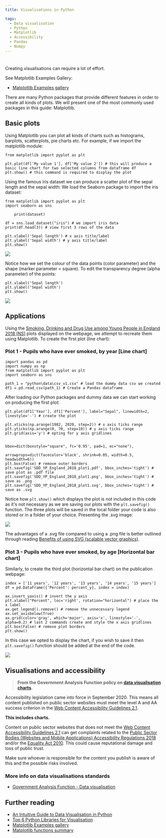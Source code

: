 ```yaml
---
title: Visualisations in Python

tags: 
  - Data visualisation
  - Python
  - Matplotlib
  - Accessibility
  - Pandas
  - Numpy
---
```


#

Creating visualisations can require a lot of effort.

See Matplotlib Examples Gallery:

- [Matplotlib Examples gallery](https://matplotlib.org/stable/gallery/index.html)

There are many Python packages that provide different features in order to create all kinds of plots. We will present one of the most commonly used packages in this guide: Matplotlib.

## Basic plots

Using Matplotlib you can plot all kinds of charts such as histograms, barplots, scatterplots, pie charts etc. For example, if we import the matplotlib module:

```
from matplotlib import pyplot as plt

plt.plot(df['My value 1'], df['My value 2']) # this will produce a basic line chart for two selected columns from dataframe df
plt.show() # this command is required to display the plot
```

Using the famous iris dataset we can produce a scatter plot of the sepal length and the sepal width: We load the Seaborn package to import the iris dataset:

```
from matplotlib import pyplot as plt
import seaborn as sns

    print(dataset)

df = sns.load_dataset("iris") # we import iris data
print(df.head(3)) # view first 3 rows of the data

plt.xlabel('Sepal length') # x axis title/label
plt.ylabel('Sepal width') # y axis title/label
plt.show()
```

![](../../images/image_1.PNG)

Notice how we set the colour of the data points (color parameter) and the shape (marker parameter = square). To edit the transparency degree (alpha parameter) of the points:

```
plt.xlabel('Sepal length')
plt.ylabel('Sepal width')
plt.show()
```

![](../../images/image_2.PNG)

## Applications

Using the [Smoking, Drinking and Drug Use among Young People in England 2018 [NS]](https://digital.nhs.uk/data-and-information/publications/statistical/smoking-drinking-and-drug-use-among-young-people-in-england/2018/part-1-smoking-prevalence-and-consumption) plots displayed on the webpage, we attempt to recreate them using Matplotlib. To create the first plot (line chart):

### Plot 1 - Pupils who have ever smoked, by year [Line chart]

```
import pandas as pd
import numpy as np
from matplotlib import pyplot as plt
import seaborn as sns

path_1 = "python\data\csv_v1.csv" # load the dummy data csv we created
df1 = pd.read_csv(path_1) # Create a Pandas dataframe
```

After loading our Python packages and dummy data we can start working on producing the first plot:

```
plt.plot(df1['Year'], df1['Percent'], label="Sepal", linewidth=2, linestyle='-') # create the plot

plt.xticks(np.arange(1982, 2020, step=2)) # x axis ticks range
plt.yticks(np.arange(0, 70, step=10)) # y axis ticks range
plt.grid(axis='y') # opting for y axis gridlines

                                                                        bbox=dict(boxstyle="square", fc='0.95', pad=1, ec="none"),
                                                                        arrowprops=dict(facecolor='black', shrink=0.05, width=0.5, headwidth=6))
plt.box(False) # remove outer borders
plt.savefig('SDD_YP_England_2018_plot1.pdf', bbox_inches='tight') # save plot as .pdf file
plt.savefig('SDD_YP_England_2018_plot1.png', bbox_inches='tight') # save as .png
plt.savefig('SDD_YP_England_2018_plot1.svg', bbox_inches='tight') # save as .svg
```

Notice how `plt.show()` which displays the plot is not included in this code as it's not necessary as we are saving our plots with the `plt.savefig()` function. The three plots will be saved in the local folder your code is also stored or in a folder of your choice. Presenting the .svg image:

![](../../images/plot4.svg)

The advantages of a .svg file compared to using a .png file is better outlined through reading [Benefits of using SVG (scalable vector graphics)](https://blog.tbhcreative.com/2017/06/benefits-of-using-svg.html#:~:text=Scalability,size%20they%20are%20being%20at.&text=The%20SVG%20image%20is%20clear,version%20starts%20to%20appear%20pixelated.).

### Plot 3 - Pupils who have ever smoked, by age [Horizontal bar chart]

Similarly, to create the third plot (horizontal bar chart) on the publication webpage:

```
index = ['11 years', '12 years', '13 years', '14 years', '15 years']
df = pd.DataFrame({'Percent': percent_y}, index = index)

ax.invert_yaxis() # invert the y axis
plt.xlabel("Percent", loc='right', rotation="horizontal") # place the x label
ax.get_legend().remove() # remove the unnecessary legend
ax.set_axisbelow(True)
ax.grid(color='gray', which='major', axis='x', linestyle='-', alpha=0.2) # last 2 commands create and style the x axis gridlines
plt.box(False) # remove plot borders
plt.show()
```

In this case we opted to display the chart, if you wish to save it then `plt.savefig()` function should be added at the end of the code.

![](../../images/plot_no3.PNG)

## Visualisations and accessibility
> **From the Government Analysis Function policy on [data visualisation charts](https://analysisfunction.civilservice.gov.uk/policy-store/data-visualisation-charts/).**

Accessibility legislation came into force in September 2020. This means all content published on public sector websites must meet the level A and AA success criterion in the [Web Content Accessibility Guidelines 2.1](https://www.w3.org/TR/WCAG21/).

**This includes charts.**

Content on public sector websites that does not meet the [Web Content Accessibility Guidelines 2.1](https://www.w3.org/TR/WCAG21/) can get complaints related to the [Public Sector Bodies (Websites and Mobile Applications) Accessibility Regulations 2018](https://www.legislation.gov.uk/uksi/2018/852/contents/made) and/or the [Equality Act 2010](https://www.legislation.gov.uk/ukpga/2010/15/contents). This could cause reputational damage and loss of public trust.

Make sure whoever is responsible for the content you publish is aware of this and the possible risks involved.

### More info on data visualisations standards
* [Government Analysis Function - Data visualisation](https://analysisfunction.civilservice.gov.uk/policy-store/data-visualisation-charts/#relevant-success-criterion-for-charts)

## Further reading

- [An Intuitive Guide to Data Visualisation in Python](https://www.analyticsvidhya.com/blog/2021/02/an-intuitive-guide-to-visualization-in-python/)
- [Top 6 Python Libraries for Visualisation](https://towardsdatascience.com/top-6-python-libraries-for-visualization-which-one-to-use-fe43381cd658)
- [Matplotlib Examples gallery](https://matplotlib.org/stable/gallery/index.html)
- [Matplotlib functions summary](https://matplotlib.org/stable/api/pyplot_summary.html)
